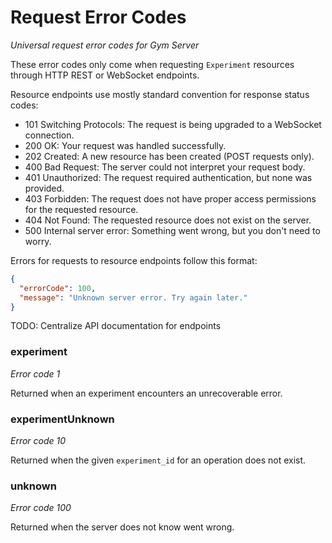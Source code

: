 # Request Error Codes
*Universal request error codes for Gym Server*

These error codes only come when requesting `Experiment` resources through
HTTP REST or WebSocket endpoints.

Resource endpoints use mostly standard convention for response status codes:
 - 101 Switching Protocols: The request is being upgraded to a WebSocket
   connection.
 - 200 OK: Your request was handled successfully.
 - 202 Created: A new resource has been created (POST requests only).
 - 400 Bad Request: The server could not interpret your request body.
 - 401 Unauthorized: The request required authentication, but none was provided.
 - 403 Forbidden: The request does not have proper access permissions for the
   requested resource. 
 - 404 Not Found: The requested resource does not exist on the server.
 - 500 Internal server error: Something went wrong, but you don't need to worry.

Errors for requests to resource endpoints follow this format:
```json
{
  "errorCode": 100,
  "message": "Unknown server error. Try again later." 
}
```

TODO: Centralize API documentation for endpoints

### experiment
*Error code 1*

Returned when an experiment encounters an unrecoverable error.

### experimentUnknown
*Error code 10*

Returned when the given `experiment_id` for an operation does not exist.

### unknown
*Error code 100*

Returned when the server does not know went wrong.